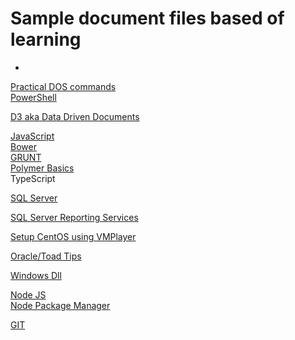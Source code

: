 # Sample document files based of learning #
-
[Practical DOS commands](DOS.md)  
[PowerShell](powershell.md)  

[D3 aka Data Driven Documents](D3JS.md "D3 aka Data Driven Documents")

[JavaScript](Javascript.md "JavaScript")  
[Bower](Bower.md "Bower")  
[GRUNT](GRUNT.md "GRUNT")  
[Polymer Basics](PolymerBasics.md "Ploymer Basics")  
TypeScript

[SQL Server](SQLServer.md "SQL Server")

[SQL Server Reporting Services](SSRS.md "SQL Server Reporting Services")
  
[Setup CentOS using VMPlayer](SetupCentOSVMPlayer.md "Setup CentOS using VMPlayer")

[Oracle/Toad Tips](OracleToad.md "Oracle / Toad Tips")

[Windows Dll](DLL.md "Windows DLL")

[Node JS](nodejs.md "Node JS")  
[Node Package Manager](npm.md "Node Package Manager aka NPM")

[GIT](git.md "GIT")







